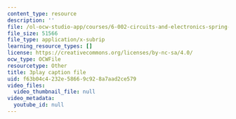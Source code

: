 ```yaml
---
content_type: resource
description: ''
file: /ol-ocw-studio-app/courses/6-002-circuits-and-electronics-spring-2007/f63b04c4232e58669c928a7aad2ce579_9RqFFlZgf60.vtt
file_size: 51566
file_type: application/x-subrip
learning_resource_types: []
license: https://creativecommons.org/licenses/by-nc-sa/4.0/
ocw_type: OCWFile
resourcetype: Other
title: 3play caption file
uid: f63b04c4-232e-5866-9c92-8a7aad2ce579
video_files:
  video_thumbnail_file: null
video_metadata:
  youtube_id: null
---
```

